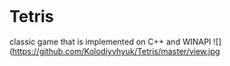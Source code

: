 # Tetris
classic game that is implemented on C++ and WINAPI
![](https://github.com/Kolodiyvhyuk/Tetris/master/view.jpg
